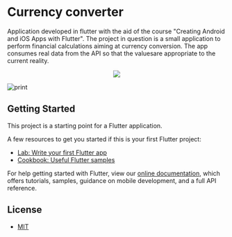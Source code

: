# Currency converter

Application developed in flutter with the aid of the course "Creating Android and iOS Apps with Flutter".
The project in question is a small application to perform financial calculations aiming at currency conversion. The app consumes real data from the API so that the values ​​are appropriate to the current reality.

<p align="center"> 
<img src="https://github.com/marcusv77/App-Flutter-Conversor-Monetario/blob/master/print/converter.png">
</p>

![print](https://github.com/marcusv77/App-Flutter-Conversor-Monetario/blob/master/print/converter.png?raw=true)

## Getting Started

This project is a starting point for a Flutter application.

A few resources to get you started if this is your first Flutter project:

- [Lab: Write your first Flutter app](https://flutter.dev/docs/get-started/codelab)
- [Cookbook: Useful Flutter samples](https://flutter.dev/docs/cookbook)

For help getting started with Flutter, view our
[online documentation](https://flutter.dev/docs), which offers tutorials,
samples, guidance on mobile development, and a full API reference.

## License

- <a href="https://github.com/marcusv77/App-Flutter-Conversor-Monetario/blob/master/LICENSE">MIT</a>
